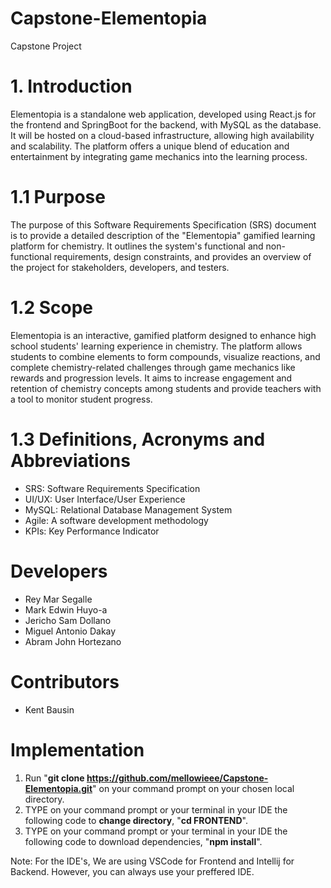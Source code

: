 # Capstone-Elementopia
Capstone Project
# 1. Introduction
Elementopia is a standalone web application, developed using React.js for the frontend and SpringBoot for the backend, with MySQL as the database. It will be hosted on a cloud-based infrastructure, allowing high availability and scalability. The platform offers a unique blend of education and entertainment by integrating game mechanics into the learning process.
# 1.1 Purpose
The purpose of this Software Requirements Specification (SRS) document is to provide a detailed description of the "Elementopia" gamified learning platform for chemistry. It outlines the system's functional and non-functional requirements, design constraints, and provides an overview of the project for stakeholders, developers, and testers.
# 1.2 Scope
Elementopia is an interactive, gamified platform designed to enhance high school students' learning experience in chemistry. The platform allows students to combine elements to form compounds, visualize reactions, and complete chemistry-related challenges through game mechanics like rewards and progression levels. It aims to increase engagement and retention of chemistry concepts among students and provide teachers with a tool to monitor student progress.
# 1.3 Definitions, Acronyms and Abbreviations
-  SRS: Software Requirements Specification
-  UI/UX: User Interface/User Experience
-  MySQL: Relational Database Management System
-  Agile: A software development methodology
-  KPIs: Key Performance Indicator

# Developers
- Rey Mar Segalle
- Mark Edwin Huyo-a
- Jericho Sam Dollano
- Miguel Antonio Dakay
- Abram John Hortezano

# Contributors
- Kent Bausin

# Implementation
1. Run "**git clone https://github.com/mellowieee/Capstone-Elementopia.git**" on your command prompt on your chosen local directory.
2. TYPE on your command prompt or your terminal in your IDE the following code to **change directory**, "**cd FRONTEND**".
3. TYPE on your command prompt or your terminal in your IDE the following code to download dependencies, "**npm install**".

Note: For the IDE's, We are using VSCode for Frontend and Intellij for Backend. However, you can always use your preffered IDE.
